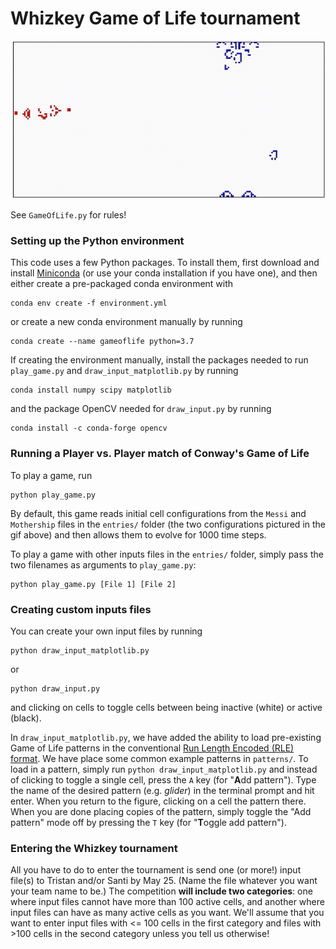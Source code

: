 # Whizkey Game of Life tournament

![Example match of the Adversarial Game of Life](movies/Messi_vs_Mothership/Messi_vs_Mothership.gif)

See ``GameOfLife.py`` for rules!

### Setting up the Python environment
This code uses a few Python packages. To install them, first download and install [Miniconda](https://docs.conda.io/en/latest/miniconda.html) (or use your conda installation if you have one), and then either create a pre-packaged conda environment with
```shell
conda env create -f environment.yml
```
or create a new conda environment manually by running
```shell
conda create --name gameoflife python=3.7
```
If creating the environment manually, install the packages needed to run ``play_game.py`` and ``draw_input_matplotlib.py`` by running
```shell
conda install numpy scipy matplotlib
```
and the package OpenCV needed for ``draw_input.py`` by running
```shell
conda install -c conda-forge opencv
```

### Running a Player vs. Player match of Conway's Game of Life
To play a game, run
```shell
python play_game.py
```
By default, this game reads initial cell configurations from the ``Messi`` and ``Mothership`` files in the ``entries/`` folder (the two configurations pictured in the gif above) and then allows them to evolve for 1000 time steps. 

To play a game with other inputs files in the ``entries/`` folder, simply pass the two filenames as arguments to ``play_game.py``:
```shell
python play_game.py [File 1] [File 2]
```

### Creating custom inputs files
You can create your own input files by running
```shell
python draw_input_matplotlib.py
```
or
```shell
python draw_input.py
```
and clicking on cells to toggle cells between being inactive (white) or active (black).

In ```draw_input_matplotlib.py```, we have added the ability to load pre-existing Game of Life patterns in the conventional [Run Length Encoded (RLE) format](https://www.conwaylife.com/wiki/Run_Length_Encoded). We have place some common example patterns in ``patterns/``. To load in a pattern, simply run ``python draw_input_matplotlib.py`` and instead of clicking to toggle a single cell, press the `A` key (for "**A**dd pattern"). Type the name of the desired pattern (e.g. *glider*) in the terminal prompt and hit enter. When you return to the figure, clicking on a cell the pattern there. When you are done placing copies of the pattern, simply toggle the "Add pattern" mode off by pressing the `T` key (for "**T**oggle add pattern").

### Entering the Whizkey tournament
All you have to do to enter the tournament is send one (or more!) input file(s) to Tristan and/or Santi by May 25. (Name the file whatever you want your team name to be.) The competition **will include two categories**: one where input files cannot have more than 100 active cells, and another where input files can have as many active cells as you want. We'll assume that you want to enter input files with <= 100 cells in the first category and files with >100 cells in the second category unless you tell us otherwise!
